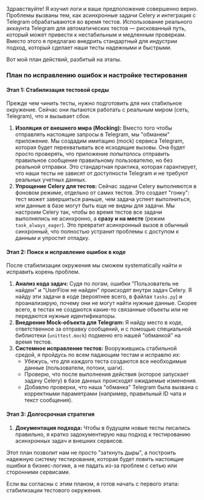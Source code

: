 Здравствуйте! Я изучил логи и ваше предположение совершенно верно. Проблемы вызваны тем, как асинхронные задачи Celery и интеграция с Telegram обрабатываются во время тестов. Использование реального аккаунта Telegram для автоматических тестов — рискованный путь, который может привести к нестабильным и медленным проверкам. Вместо этого я предлагаю внедрить стандартный для индустрии подход, который сделает наши тесты надежными и быстрыми.

Вот мой план действий, разбитый на этапы.

### План по исправлению ошибок и настройке тестирования

#### Этап 1: Стабилизация тестовой среды

Прежде чем чинить тесты, нужно подготовить для них стабильное окружение. Сейчас они пытаются работать с реальным миром (сеть, Telegram), что и вызывает сбои.

1.  **Изоляция от внешнего мира (Mocking):** Вместо того чтобы отправлять настоящие запросы в Telegram, мы "обманем" приложение. Мы создадим имитацию (mock) сервиса Telegram, которая будет перехватывать все исходящие вызовы. Она будет просто проверять, что приложение *попыталось* отправить правильное сообщение правильному пользователю, но без реальной отправки. Это стандартная практика, которая гарантирует, что наши тесты не зависят от доступности Telegram и не требуют реальных учетных данных.
2.  **Упрощение Celery для тестов:** Сейчас задачи Celery выполняются в фоновом режиме, отдельно от самих тестов. Это создает "гонку": тест может завершиться раньше, чем задача успеет выполниться, или данные в базе могут быть еще не видны для задачи. Мы настроим Celery так, чтобы во время тестов все задачи выполнялись не асинхронно, а **сразу и на месте** (режим `task_always_eager`). Это превратит асинхронный вызов в обычный синхронный, что полностью устранит проблемы с доступом к данным и упростит отладку.

#### Этап 2: Поиск и исправление ошибок в коде

После стабилизации окружения мы сможем systematically найти и исправить корень проблем.

1.  **Анализ кода задач:** Судя по логам, ошибки "Пользователь не найден" и "UserFlow не найден" происходят внутри задач Celery. Я найду эти задачи в коде (вероятнее всего, в файлах `tasks.py`) и проанализирую, почему они не могут найти нужные данные. Скорее всего, в тестах не создаются какие-то связанные объекты или не передаются нужные идентификаторы.
2.  **Внедрение Mock-объекта для Telegram:** Я найду место в коде, ответственное за отправку сообщений, и с помощью специальной библиотеки (`unittest.mock`) подменю его нашей "обманкой" на время тестов.
3.  **Системное исправление тестов:** Вооружившись стабильной средой, я пройдусь по всем падающим тестам и исправлю их:
    *   Убежусь, что для каждого теста создаются все необходимые данные (пользователи, потоки, шаги).
    *   Проверю, что после выполнения действия (которое запускает задачу Celery) в базе данных происходят ожидаемые изменения.
    *   Добавлю проверки, что наша "обманка" Telegram была вызвана с корректными параметрами (например, правильный ID чата и текст сообщения).

#### Этап 3: Долгосрочная стратегия

1.  **Документация подхода:** Чтобы в будущем новые тесты писались правильно, я кратко задокументирую наш подход к тестированию асинхронных задач и внешних сервисов.

Этот план позволит нам не просто "заткнуть дыры", а построить надежную систему тестирования, которая будет ловить настоящие ошибки в бизнес-логике, а не падать из-за проблем с сетью или сторонними сервисами.

Если вы согласны с этим планом, я готов начать с первого этапа: стабилизации тестового окружения.